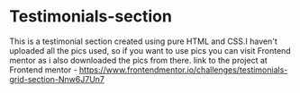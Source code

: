 # Testimonials-section
This is a testimonial section created using pure HTML and CSS.I haven't uploaded all the pics used, so if you want to use pics you can visit 
Frontend mentor as i also downloaded the pics from there.
link to the project at Frontend mentor - https://www.frontendmentor.io/challenges/testimonials-grid-section-Nnw6J7Un7
